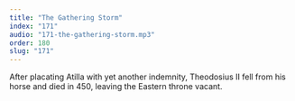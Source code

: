 ```yaml
---
title: "The Gathering Storm"
index: "171"
audio: "171-the-gathering-storm.mp3"
order: 180
slug: "171"
---
```


After placating Atilla with yet another indemnity, Theodosius II fell from his horse and died in 450, leaving the Eastern throne vacant.


